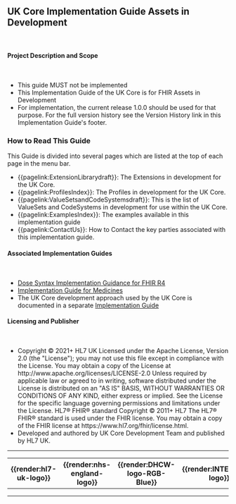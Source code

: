 ## UK Core Implementation Guide Assets in Development ##



</br>
<div markdown="span" class="alert alert-warning" role="alert"><i class="fa fa-information"></i><h4> Project Description and Scope</h4></br>
<ul>
<li>This guide MUST not be implemented
<li>This Implementation Guide of the UK Core is for FHIR Assets in Development
<li>For implementation, the current release 1.0.0 should be used for that purpose. For the full version history see the  Version History link in this Implementation Guide's footer.

</li>
</ul>
  </div>



### How to Read This Guide ###

This Guide is divided into several pages which are listed at the top of each page in the menu bar.
<ul>
<li>{{pagelink:ExtensionLibrarydraft}}: The Extensions in development for the UK Core.</li>
<li>{{pagelink:ProfilesIndex}}: The Profiles in development for the UK Core.</li>
<li>{{pagelink:ValueSetsandCodeSystemsdraft}}: This is the list of ValueSets and CodeSystems in development for use within the UK Core.</li>
<li>{{pagelink:ExamplesIndex}}: The examples available in this implementation guide
<li>{{pagelink:ContactUs}}: How to Contact the key parties associated with this implementation guide.</li>
</ul>


<div markdown="span" class="alert alert-warning" role="alert"><i class="fa fa-information"></i><h4> Associated Implementation Guides</h4></br>
<ul>
<li><a href="https://simplifier.net/guide/dosesyntaximplementationguidanceforfhirr4/home" target="_blank">Dose Syntax Implementation Guidance for FHIR R4</a></li>
<li><a href="https://simplifier.net/guide/ukcoreimplementationguideformedicines/home" target="_blank">Implementation Guide for Medicines</a></li>
<li>The UK Core development approach used by the UK Core is documented in a separate <a href="https://simplifier.net/guide/ukcoredevelopmentguidance/home" target="_blank">Implementation Guide</a></li>
</ul>
</div> 

<div markdown="span" class="alert alert-warning" role="alert"><i class="fa fa-information"></i><h4 id="I1">Licensing and Publisher</h4></br>
<ul>
<li> 
Copyright &#169; 2021+ HL7 UK Licensed under the Apache License, Version 2.0 (the &quot;License&quot;); you may not use this file except in compliance with the License. You may obtain a copy of the License at  http://www.apache.org/licenses/LICENSE-2.0 Unless required by applicable law or agreed to in writing, software distributed under the License is distributed on an &quot;AS IS&quot; BASIS, WITHOUT WARRANTIES OR CONDITIONS OF ANY KIND, either express or implied. See the License for the specific language governing permissions and limitations under the License. HL7&#174; FHIR&#174; standard Copyright &#169; 2011+ HL7 The HL7&#174; FHIR&#174; standard is used under the FHIR license. You may obtain a copy of the FHIR license at  https://www.hl7.org/fhir/license.html.
<li>
Developed and authored by UK Core Development Team and published by HL7 UK.
</ul>
</div> 

---

<table align="center">
  <tr>
    <th>{{render:hl7-uk-logo}}</th>
    <th>{{render:nhs-england-logo}}</th>
    <th>{{render:DHCW-logo-RGB-Blue}}</th>
    <th>{{render:INTEROpen-logo}}</th>
    <th>{{render:PRSB-logo}}</th>
  </tr>
</table>

---
